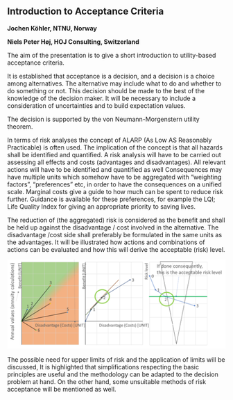 ## Introduction to Acceptance Criteria
**Jochen Köhler, NTNU, Norway**

**Niels Peter Høj, HOJ Consulting, Switzerland**

The aim of the presentation is to give a short introduction to utility-based acceptance criteria.

It is established that acceptance is a decision, and a decision is a choice among alternatives. The alternative may include what to do and whether to do something or not. This decision should be made to the best of the knowledge of the decision maker. It will be necessary to include a consideration of uncertainties and to build expectation values.

The decision is supported by the von Neumann-Morgenstern utility theorem.

In terms of risk analyses the concept of ALARP (As Low AS Reasonably Practicable) is often used. The implication of the concept is that all hazards shall be identified and quantified. A risk analysis will have to be carried out assessing all effects and costs (advantages and disadvantages). All relevant actions will have to be identified and quantified as well
Consequences may have multiple units which somehow have to be aggregated with “weighting factors”, “preferences” etc, in order to have the consequences on a unified scale. Marginal costs give a guide to how much can be spent to reduce risk further. Guidance is available for these preferences, for example the LQI; Life Quality Index for giving an appropriate priority to saving lives.

The reduction of (the aggregated) risk is considered as the benefit and shall be held up against the disadvantage / cost involved in the alternative. The disadvantage /cost side shall preferably be formulated in the same units as the advantages. It will be illustrated how actions and combinations of actions can be evaluated and how this will derive the acceptable (risk) level.

![](Hojpic.png)

The possible need for upper limits of risk and the application of limits will be discussed, It is highlighted that simplifications respecting the basic principles are useful and the methodology can be adapted to the decision problem at hand. On the other hand, some unsuitable methods of risk acceptance will be mentioned as well.

